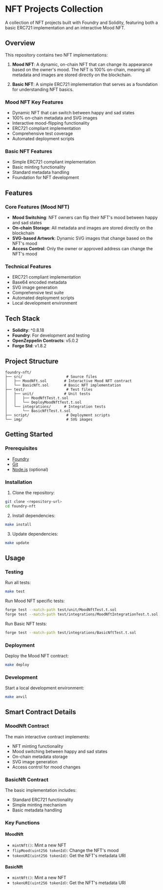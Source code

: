 # NFT Projects Collection

A collection of NFT projects built with Foundry and Solidity, featuring both a basic ERC721 implementation and an interactive Mood NFT.

## Overview

This repository contains two NFT implementations:

1. **Mood NFT**: A dynamic, on-chain NFT that can change its appearance based on the owner's mood. The NFT is 100% on-chain, meaning all metadata and images are stored directly on the blockchain.

2. **Basic NFT**: A simple ERC721 implementation that serves as a foundation for understanding NFT basics.

### Mood NFT Key Features
- Dynamic NFT that can switch between happy and sad states
- 100% on-chain metadata and SVG images
- Interactive mood-flipping functionality
- ERC721 compliant implementation
- Comprehensive test coverage
- Automated deployment scripts

### Basic NFT Features
- Simple ERC721 compliant implementation
- Basic minting functionality
- Standard metadata handling
- Foundation for NFT development

## Features

### Core Features (Mood NFT)
- **Mood Switching**: NFT owners can flip their NFT's mood between happy and sad states
- **On-chain Storage**: All metadata and images are stored directly on the blockchain
- **SVG-based Artwork**: Dynamic SVG images that change based on the NFT's mood
- **Access Control**: Only the owner or approved address can change the NFT's mood

### Technical Features
- ERC721 compliant implementation
- Base64 encoded metadata
- SVG image generation
- Comprehensive test suite
- Automated deployment scripts
- Local development environment

## Tech Stack

- **Solidity**: ^0.8.18
- **Foundry**: For development and testing
- **OpenZeppelin Contracts**: v5.0.2
- **Forge Std**: v1.8.2

## Project Structure

```
foundry-nft/
├── src/                    # Source files
│   ├── MoodNft.sol        # Interactive Mood NFT contract
│   └── BasicNft.sol       # Basic NFT implementation
├── test/                   # Test files
│   ├── unit/              # Unit tests
│   │   ├── MoodNftTest.t.sol
│   │   └── DeployMoodNftTest.t.sol
│   └── integrations/      # Integration tests
│       └── BasicNftTest.t.sol
├── script/                 # Deployment scripts
└── img/                    # SVG images
```

## Getting Started

### Prerequisites

- [Foundry](https://book.getfoundry.sh/getting-started/installation)
- [Git](https://git-scm.com/downloads)
- [Node.js](https://nodejs.org/) (optional)

### Installation

1. Clone the repository:
```bash
git clone <repository-url>
cd foundry-nft
```

2. Install dependencies:
```bash
make install
```

3. Update dependencies:
```bash
make update
```

## Usage

### Testing

Run all tests:
```bash
make test
```

Run Mood NFT specific tests:
```bash
forge test --match-path test/unit/MoodNftTest.t.sol
forge test --match-path test/integrations/MoodNftIntegrationTest.t.sol
```

Run Basic NFT tests:
```bash
forge test --match-path test/integrations/BasicNftTest.t.sol
```

### Deployment

Deploy the Mood NFT contract:
```bash
make deploy
```

### Development

Start a local development environment:
```bash
make anvil
```

## Smart Contract Details

### MoodNft Contract

The main interactive contract implements:
- NFT minting functionality
- Mood switching between happy and sad states
- On-chain metadata storage
- SVG image generation
- Access control for mood changes

### BasicNft Contract

The basic implementation includes:
- Standard ERC721 functionality
- Simple minting mechanism
- Basic metadata handling

### Key Functions

#### MoodNft
- `mintNft()`: Mint a new NFT
- `flipMood(uint256 tokenId)`: Change the NFT's mood
- `tokenURI(uint256 tokenId)`: Get the NFT's metadata URI

#### BasicNft
- `mintNft()`: Mint a new NFT
- `tokenURI(uint256 tokenId)`: Get the NFT's metadata URI

